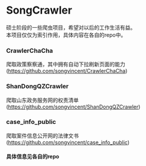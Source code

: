 # SongCrawler
硕士阶段的一些爬虫项目，希望对以后的工作生活有益。<br>
本项目仅仅为索引作用，具体内容在各自的repo中。 <br>

### CrawlerChaCha 
爬取政策察察通，其中拥有自动下拉刷新页面的能力(https://github.com/songvincent/CrawlerChaCha)

### ShanDongQZCrawler
爬取山东政务服务网的权责清单 (https://github.com/songvincent/ShanDongQZCrawler)

### case_info_public
爬取案件信息公开网的法律文书(https://github.com/songvincent/case_info_public)

#### 具体信息见各自的repo
